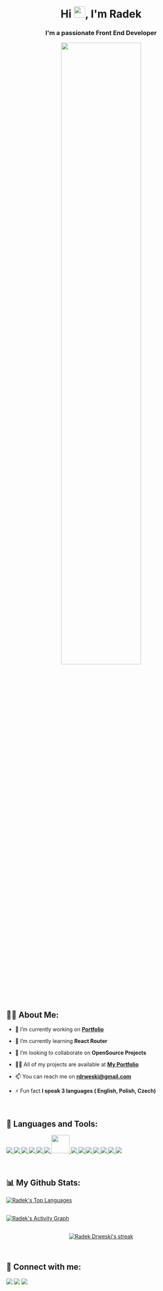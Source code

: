 <h1 align="center">Hi <img src="https://raw.githubusercontent.com/MartinHeinz/MartinHeinz/master/wave.gif" width="30px">, I'm Radek</h1>
<h3 align="center">I'm a passionate Front End Developer</h3>
<p align="center">
    <a href="#"><img width="65%" height="auto" src="https://i.imgur.com/iXuL1HG.png" height="175px"/></a>
</p>

## 🙋‍♂️ About Me:

- 🔭 I’m currently working on **[Portfolio](https://radek-drw.github.io/Portfolio/)**

- 🌱 I’m currently learning **React Router**

- 👯 I’m looking to collaborate on **OpenSource Projects**

- 👨‍💻 All of my projects are available at **[My Portfolio](https://github.com/radek-drw?tab=repositories)**

- 📫 You can reach me on **rdrweski@gmail.com**

- ⚡ Fun fact **I speak 3 languages ( English, Polish, Czech)**

<br/>

## 🚀 Languages and Tools:

<p align="left"> 
    <a href="https://w3.org/html/"> <img src="https://img.icons8.com/color/48/000000/html-5.png"/> </a> 
    <a href="https://w3schools.com/css/"> <img src="https://img.icons8.com/color/48/000000/css3.png"/> </a>
    <a href="https://developer.mozilla.org/en-US/docs/Web/JavaScript"> <img src="https://img.icons8.com/color/48/000000/javascript.png"/> </a> 
    <a href="https://reactjs.org/"> <img src="https://img.icons8.com/color/48/000000/react-native.png"/> </a>
    <a href="https://nodejs.org"> <img src="https://img.icons8.com/color/48/000000/nodejs.png"/> </a>
    <a href="https://getbootstrap.com"> <img src="https://img.icons8.com/color/48/000000/bootstrap.png"/> </a> 
    <a href="https://greensock.com/gsap/"> <img src="https://michaelakintomo.com/static/gsap_icon-407caaf460c08abf4e723346076bf8cb.png" width="48" height="48"/> </a> 
    <a href="https://mongodb.com/"> <img src="https://img.icons8.com/color/48/000000/mongodb.png"/> </a>  
    <a href="https://mysql.com/"> <img src="https://img.icons8.com/fluent/48/000000/mysql-logo.png"/> </a>
    <a href="https://git-scm.com/"> <img src="https://img.icons8.com/color/48/000000/git.png"/> </a> 
    <a href="https://sass-lang.com/"> <img src="https://img.icons8.com/color/48/000000/sass.png"/> </a> 
    <a href="https://www.google.com/intl/pl/chrome/"> <img src="https://img.icons8.com/color/48/000000/chrome.png"/> </a>
    <a href="https://webpack.js.org/"> <img src="https://img.icons8.com/color/48/000000/webpack.png"/> </a>
    <a href="https://code.visualstudio.com/"> <img src="https://img.icons8.com/color/48/000000/visual-studio-code-2019.png"/> </a>
</p>

<br/>

## 📊 My Github Stats:

<!-- TOP LANGUAGES -->
<a href="https://github.com/radek-drw/github-readme-stats"><img alt="Radek's Top Languages" src="https://github-readme-stats.vercel.app/api/top-langs/?username=radek-drw&langs_count=8&count_private=true&layout=compact&theme=vue-dark&hide_border=true" />
</a>

<br/>

<!-- ACTIVITY GRAPH -->
<a href="https://github.com/radek-drw/github-readme-activity-graph">
    <img alt="Radek's Activity Graph" src="https://activity-graph.herokuapp.com/graph?username=radek-drw&theme=material-palenight&hide_border=true" />
</a>

<br/>
<br/>

<!-- STREAK STATS -->
<p align="center">
    <a href="https://github.com/radek-drw/github-readme-streak-stats">
    <img alt="Radek Drweski's streak" src="http://github-readme-streak-stats.herokuapp.com?user=radek-drw&theme=synthwave&hide_border=true"/>
    </a>
</p>

<br/>

## 🔗 Connect with me:

<p align="left">
    <a href="https://www.linkedin.com/in/radek-drw%C4%99ski-463509203/"><img src="https://img.icons8.com/fluent/48/000000/linkedin.png"/></a>
    <a href="https://twitter.com/radek0112"><img src="https://img.icons8.com/fluent/48/000000/twitter.png"/></a>
    <a href="https://www.instagram.com/radek.drw/"><img src="https://img.icons8.com/fluent/48/000000/instagram-new.png"/></a>
</p>
